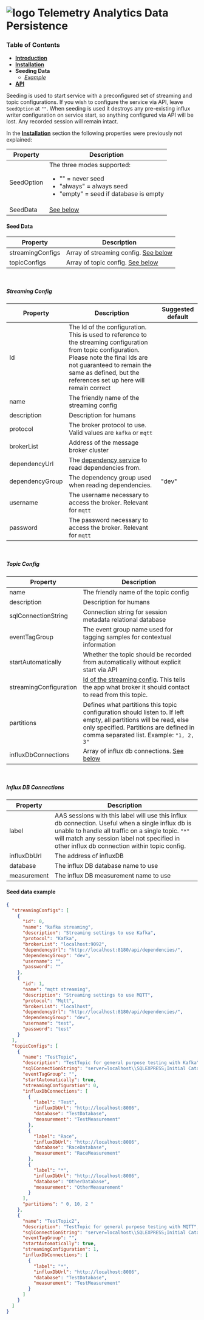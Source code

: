 # ![logo](/Media/branding.png) Telemetry Analytics Data Persistence

### Table of Contents
- [**Introduction**](../README.md)<br>
- [**Installation**](Installation.md)<br>
- **Seeding Data**<br>
  - [*Example*](#seed-data-example)<br>
- [**API**](API.md)<br>

Seeding is used to start service with a preconfigured set of streaming and topic configurations. If you wish to configure the service via API, leave ```SeedOption``` at `""`. When seeding is used it destroys any pre-existing influx writer configuration on service start, so anything configured via API will be lost. Any recorded session will remain intact.

In the [**Installation**](/docs/Installation.md) section the following properties were previously not explained:

| Property | Description |
|--|--|
| SeedOption |  The three modes supported: <br> <ul><li> "" = never seed </li> <li> "always" = always seed </li><li> "empty" = seed if database is empty </li></ul>
| SeedData | [See below](#seed-data) 

#### Seed Data
| Property | Description | 
|--|--|
| streamingConfigs | Array of streaming config. [See below](#streaming-config) |
| topicConfigs | Array of topic config. [See below](#topic-config) |

</br>

##### Streaming Config
| Property | Description | Suggested default |
|--|--|--|
| Id | The Id of the configuration. This is used to reference to the streaming configuration from topic configuration. Please note the final Ids are not guaranteed to remain the same as defined, but the references set up here will remain correct |
| name | The friendly name of the streaming config |
| description | Description for humans |
| protocol | The broker protocol to use. Valid values are `kafka` or `mqtt` |
| brokerList | Address of the message broker cluster |
| dependencyUrl | The [dependency service](https://mclarenappliedtechnologies.zendesk.com/hc/en-us/articles/115003531373-API-Reference-Dependencies-Service) to read dependencies from. |
| dependencyGroup | The dependency group used when reading dependencies. | "dev"
| username | The username necessary to access the broker. Relevant for `mqtt` |
| password | The password necessary to access the broker. Relevant for `mqtt` |

</br>

##### Topic Config
| Property | Description | 
|--|--|
| name | The friendly name of the topic config |
| description | Description for humans |
| sqlConnectionString | Connection string for session metadata relational database |
| eventTagGroup | The event group name used for tagging samples for contextual information |
| startAutomatically | Whether the topic should be recorded from  automatically without explicit start via API |
| streamingConfiguration | [Id of the streaming config](#streaming-config). This tells the app what broker it should contact to read from this topic.
| partitions | Defines what partitions this topic configuration should listen to. If left empty, all partitions will be read, else only specified. Partitions are defined in comma separated list. Example: `"1, 2, 3"`
| influxDbConnections | Array of influx db connections. [See below](#influx-db-connections)

<br>

##### Influx DB Connections
| Property | Description | 
|--|--|
| label | AAS sessions with this label will use this influx db connection. Useful when a single influx db is unable to handle all traffic on a single topic. `"*"` will match any session label not specified in other influx db connection within topic config.
| influxDbUrl | The address of influxDB
| database | The influx DB database name to use
| measurement | The influx DB measurement name to use

#### Seed data example
```json
{
  "streamingConfigs": [
    {
      "id": 0,
      "name": "kafka streaming",
      "description": "Streaming settings to use Kafka",
      "protocol": "Kafka",
      "brokerList": "localhost:9092",
      "dependencyUrl": "http://localhost:8180/api/dependencies/",
      "dependencyGroup": "dev",
      "username": "",
      "password": ""
    },
    {
      "id": 1,
      "name": "mqtt streaming",
      "description": "Streaming settings to use MQTT",
      "protocol": "Mqtt",
      "brokerList": "localhost",
      "dependencyUrl": "http://localhost:8180/api/dependencies/",
      "dependencyGroup": "dev",
      "username": "test",
      "password": "test"
    }
  ],
  "topicConfigs": [
    {
      "name": "TestTopic",
      "description": "TestTopic for general purpose testing with Kafka",
      "sqlConnectionString": "server=localhost\\SQLEXPRESS;Initial Catalog=Test;Integrated Security=true;",
      "eventTagGroup": "",
      "startAutomatically": true,
      "streamingConfiguration": 0,
      "influxDbConnections": [
        {
          "label": "Test",
          "influxDbUrl": "http://localhost:8086",
          "database": "TestDatabase",
          "measurement": "TestMeasurement"
        },
        {
          "label": "Race",
          "influxDbUrl": "http://localhost:8086",
          "database": "RaceDatabase",
          "measurement": "RaceMeasurement"
        },
        {
          "label": "*",
          "influxDbUrl": "http://localhost:8086",
          "database": "OtherDatabase",
          "measurement": "OtherMeasurement"
        }
      ],
      "partitions": " 0, 10, 2 "
    },
    {
      "name": "TestTopic2",
      "description": "TestTopic for general purpose testing with MQTT",
      "sqlConnectionString": "server=localhost\\SQLEXPRESS;Initial Catalog=Test;Integrated Security=true;",
      "eventTagGroup": "",
      "startAutomatically": true,
      "streamingConfiguration": 1,
      "influxDbConnections": [
        {
          "label": "*",
          "influxDbUrl": "http://localhost:8086",
          "database": "TestDatabase",
          "measurement": "TestMeasurement"
        }
      ]
    }
  ]
}
```
